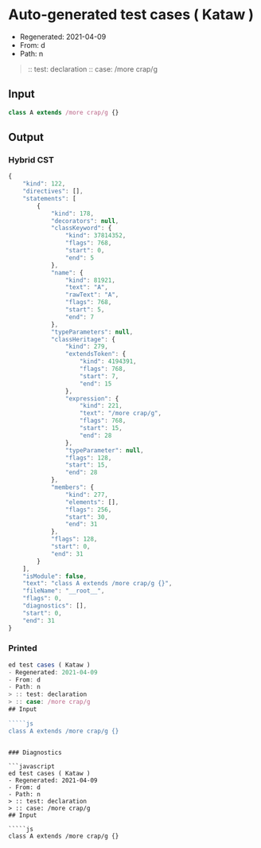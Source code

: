 # Auto-generated test cases ( Kataw )
- Regenerated: 2021-04-09
- From: d
- Path: n
> :: test: declaration
> :: case: /more crap/g
## Input

`````js
class A extends /more crap/g {}
`````

## Output

### Hybrid CST

```javascript
{
    "kind": 122,
    "directives": [],
    "statements": [
        {
            "kind": 178,
            "decorators": null,
            "classKeyword": {
                "kind": 37814352,
                "flags": 768,
                "start": 0,
                "end": 5
            },
            "name": {
                "kind": 81921,
                "text": "A",
                "rawText": "A",
                "flags": 768,
                "start": 5,
                "end": 7
            },
            "typeParameters": null,
            "classHeritage": {
                "kind": 279,
                "extendsToken": {
                    "kind": 4194391,
                    "flags": 768,
                    "start": 7,
                    "end": 15
                },
                "expression": {
                    "kind": 221,
                    "text": "/more crap/g",
                    "flags": 768,
                    "start": 15,
                    "end": 28
                },
                "typeParameter": null,
                "flags": 128,
                "start": 15,
                "end": 28
            },
            "members": {
                "kind": 277,
                "elements": [],
                "flags": 256,
                "start": 30,
                "end": 31
            },
            "flags": 128,
            "start": 0,
            "end": 31
        }
    ],
    "isModule": false,
    "text": "class A extends /more crap/g {}",
    "fileName": "__root__",
    "flags": 0,
    "diagnostics": [],
    "start": 0,
    "end": 31
}
```

### Printed

```javascript
ed test cases ( Kataw )
- Regenerated: 2021-04-09
- From: d
- Path: n
> :: test: declaration
> :: case: /more crap/g
## Input

`````js
class A extends /more crap/g {}
`````
```

### Diagnostics

```javascript
ed test cases ( Kataw )
- Regenerated: 2021-04-09
- From: d
- Path: n
> :: test: declaration
> :: case: /more crap/g
## Input

`````js
class A extends /more crap/g {}
`````
```

